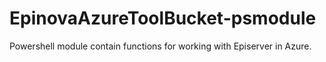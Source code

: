 # EpinovaAzureToolBucket-psmodule
Powershell module contain functions for working with Episerver in Azure.

